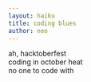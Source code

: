```yaml
---
layout: haiku
title: coding blues
author: neo
---
```


ah, hacktoberfest<br>
coding in october heat<br>
no one to code with<br>